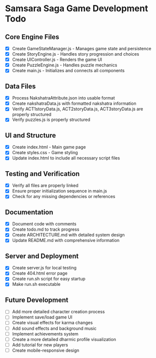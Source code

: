 # Samsara Saga Game Development Todo

## Core Engine Files
- [x] Create GameStateManager.js - Manages game state and persistence
- [x] Create StoryEngine.js - Handles story progression and choices
- [x] Create UIController.js - Renders the game UI
- [x] Create PuzzleEngine.js - Handles puzzle mechanics
- [x] Create main.js - Initializes and connects all components

## Data Files
- [x] Process NakshatraAttribute.json into usable format
- [x] Create nakshatraData.js with formatted nakshatra information
- [x] Verify ACT1storyData.js, ACT2storyData.js, ACT3storyData.js are properly structured
- [x] Verify puzzles.js is properly structured

## UI and Structure
- [x] Create index.html - Main game page
- [x] Create styles.css - Game styling
- [x] Update index.html to include all necessary script files

## Testing and Verification
- [x] Verify all files are properly linked
- [x] Ensure proper initialization sequence in main.js
- [x] Check for any missing dependencies or references

## Documentation
- [x] Document code with comments
- [x] Create todo.md to track progress
- [x] Create ARCHITECTURE.md with detailed system design
- [x] Update README.md with comprehensive information

## Server and Deployment
- [x] Create server.js for local testing
- [x] Create 404.html error page
- [x] Create run.sh script for easy startup
- [x] Make run.sh executable

## Future Development
- [ ] Add more detailed character creation process
- [ ] Implement save/load game UI
- [ ] Create visual effects for karma changes
- [ ] Add sound effects and background music
- [ ] Implement achievements system
- [ ] Create a more detailed dharmic profile visualization
- [ ] Add tutorial for new players
- [ ] Create mobile-responsive design